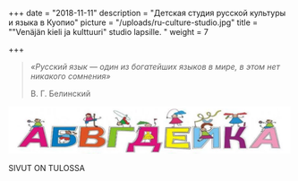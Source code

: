 +++
date = "2018-11-11"
description = "Детская студия русской культуры и языка в Куопио"
picture = "/uploads/ru-culture-studio.jpg"
title = "\"Venäjän kieli ja kulttuuri\" studio lapsille. "
weight = 7

+++
> _«Русский язык — один из богатейших языков в мире, в этом нет никакого сомнения»_
>
> В. Г. Белинский

![](/uploads/ru-culture-studio-logo.png)

SIVUT ON TULOSSA